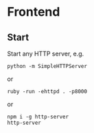 # Frontend

## Start

Start any HTTP server, e.g.

    python -m SimpleHTTPServer

or

    ruby -run -ehttpd . -p8000

or

    npm i -g http-server
    http-server
